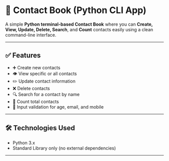 # 📒 Contact Book (Python CLI App)

A simple **Python terminal-based Contact Book** where you can **Create, View, Update, Delete, Search**, and **Count** contacts easily using a clean command-line interface.

---

## ✅ Features

- ➕ Create new contacts
- 👁️ View specific or all contacts
- ✏️ Update contact information
- ❌ Delete contacts
- 🔍 Search for a contact by name
- 🔢 Count total contacts
- 🚫 Input validation for age, email, and mobile

---

## 🛠️ Technologies Used

- Python 3.x
- Standard Library only (no external dependencies)

---




